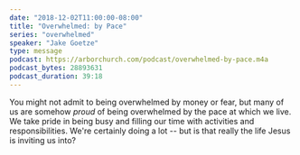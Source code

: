 ```yaml
---
date: "2018-12-02T11:00:00-08:00"
title: "Overwhelmed: by Pace"
series: "overwhelmed"
speaker: "Jake Goetze"
type: message
podcast: https://arborchurch.com/podcast/overwhelmed-by-pace.m4a
podcast_bytes: 28893631
podcast_duration: 39:18
---
```


You might not admit to being overwhelmed by money or fear, but many of us are somehow *proud* of being overwhelmed by
the pace at which we live. We take pride in being busy and filling our time with activities and responsibilities. We're
certainly doing a lot -- but is that really the life Jesus is inviting us into?
